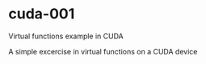 # cuda-001
Virtual functions example in CUDA

A simple excercise in virtual functions on a CUDA device
